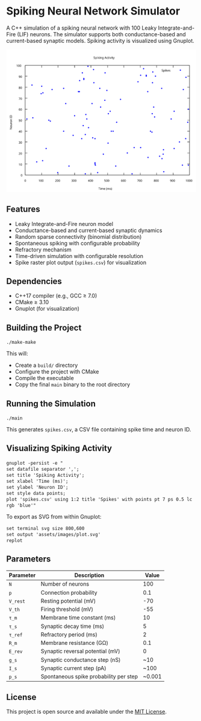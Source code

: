 # Spiking Neural Network Simulator

A C++ simulation of a spiking neural network with 100 Leaky Integrate-and-Fire (LIF) neurons. The simulator supports both conductance-based and current-based synaptic models. Spiking activity is visualized using Gnuplot.

![Spiking Activity](assets/images/plot.svg)

## Features

- Leaky Integrate-and-Fire neuron model
- Conductance-based and current-based synaptic dynamics
- Random sparse connectivity (binomial distribution)
- Spontaneous spiking with configurable probability
- Refractory mechanism
- Time-driven simulation with configurable resolution
- Spike raster plot output (`spikes.csv`) for visualization

## Dependencies

- C++17 compiler (e.g., GCC ≥ 7.0)
- CMake ≥ 3.10
- Gnuplot (for visualization)

## Building the Project

```shell
./make-make
```

This will:
- Create a `build/` directory
- Configure the project with CMake
- Compile the executable
- Copy the final `main` binary to the root directory

## Running the Simulation

```shell
./main
```

This generates `spikes.csv`, a CSV file containing spike time and neuron ID.

## Visualizing Spiking Activity

```shell
gnuplot -persist -e "
set datafile separator ',';
set title 'Spiking Activity';
set xlabel 'Time (ms)';
set ylabel 'Neuron ID';
set style data points;
plot 'spikes.csv' using 1:2 title 'Spikes' with points pt 7 ps 0.5 lc rgb 'blue'"
```

To export as SVG from within Gnuplot:

```shell
set terminal svg size 800,600
set output 'assets/images/plot.svg'
replot
```

## Parameters

| Parameter       | Description                                 | Value         |
|----------------|---------------------------------------------|---------------|
| `N`            | Number of neurons                          | 100           |
| `p`            | Connection probability                     | 0.1           |
| `V_rest`       | Resting potential (mV)                     | -70           |
| `V_th`         | Firing threshold (mV)                      | -55           |
| `τ_m`          | Membrane time constant (ms)                | 10            |
| `τ_s`          | Synaptic decay time (ms)                   | 5             |
| `τ_ref`        | Refractory period (ms)                     | 2             |
| `R_m`          | Membrane resistance (GΩ)                   | 0.1           |
| `E_rev`        | Synaptic reversal potential (mV)           | 0             |
| `g_s`          | Synaptic conductance step (nS)             | ~10           |
| `I_s`          | Synaptic current step (pA)                 | ~100          |
| `p_s`          | Spontaneous spike probability per step     | ~0.001        |

## License

This project is open source and available under the [MIT License](LICENSE).
